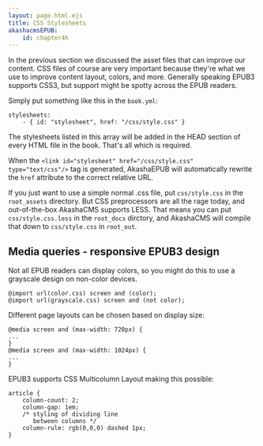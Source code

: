```yaml
---
layout: page.html.ejs
title: CSS Stylesheets
akashacmsEPUB:
    id: chapter4h
---
```


In the previous section we discussed the asset files that can improve our content.  CSS files of course are very important because they're what we use to improve content layout, colors, and more.  Generally speaking EPUB3 supports CSS3, but support might be spotty across the EPUB readers.

Simply put something like this in the `book.yml`:

```
stylesheets:
    - { id: "stylesheet", href: "/css/style.css" }
```

The stylesheets listed in this array will be added in the HEAD section of every HTML file in the book.  That's all which is required.

When the `<link id="stylesheet" href="/css/style.css" type="text/css"/>` tag is generated, AkashaEPUB will automatically rewrite the `href` attribute to the correct relative URL.

If you just want to use a simple normal .css file, put `css/style.css` in the `root_assets` directory.  But CSS preprocessors are all the rage today, and out-of-the-box AkashaCMS supports LESS.  That means you can put `css/style.css.less` in the `root_docs` dirctory, and AkashaCMS will compile that down to `css/style.css` in `root_out`.

## Media queries - responsive EPUB3 design 

Not all EPUB readers can display colors, so you might do this to use a grayscale design on non-color devices.

```
@import url(color.css) screen and (color);
@import url(grayscale.css) screen and (not color);
```

Different page layouts can be chosen based on display size:

```
@media screen and (max-width: 720px) {
...
}
@media screen and (max-width: 1024px) {
...
}
```

EPUB3 supports CSS Multicolumn Layout making this possible:

```
article {
    column-count: 2;
    column-gap: 1em;
    /* styling of dividing line
       between columns */
    column-rule: rgb(0,0,0) dashed 1px; 
}
```

